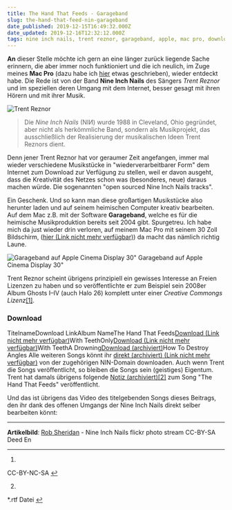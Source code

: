 ```yaml
---
title: The Hand That Feeds - Garageband
slug: the-hand-that-feed-nin-garageband
date_published: 2019-12-15T16:49:32.000Z
date_updated: 2019-12-16T12:32:12.000Z
tags: nine inch nails, trent reznor, garageband, apple, mac pro, download
---
```


**An** dieser Stelle möchte ich gern an eine länger zurück liegende Sache erinnern, die aber immer noch funktioniert und die ich neulich, im Zuge meines **Mac Pro** (dazu habe ich [hier](__GHOST_URL__/ein-kleiner-abriss-zu-meinem-mac-pro-bigmac-2/) etwas geschrieben), wieder entdeckt habe. Die Rede ist von der Band **Nine Inch Nails** des Sängers *Trent Reznor* und im speziellen deren Umgang mit dem Internet, besser gesagt mit ihren Hörern und mit ihrer Musik.

![Trent Reznor](__GHOST_URL__/content/images/2019/12/trent.jpg)

> Die *Nine Inch Nails* (NIИ) wurde 1988 in Cleveland, Ohio gegründet, aber nicht als herkömmliche Band, sondern als Musikprojekt, das ausschließlich der Realisierung der musikalischen Ideen Trent Reznors dient.

Denn jener Trent Reznor hat vor geraumer Zeit angefangen, immer mal wieder verschiedene Musikstücke in "wiederverarbeitbarer Form" dem Internet zum Download zur Verfügung zu stellen, weil er davon ausgeht, dass die Kreativität des Netzes schon was (besonderes, neue) daraus machen würde. Die sogenannten "open sourced Nine Inch Nails tracks".

Ein Geschenk. Und so kann man diese großartigen Musikstücke also herunter laden und auf seinem heimischen Computer kreativ bearbeiten. Auf dem Mac z.B. mit der Software **Garageband**, welche es für die heimische Musikproduktion bereits seit 2004 gibt. Spurgetreu. Ich habe mich da just wieder drin verloren, auf meinem Mac Pro mit seinem 30 Zoll Bildschirm, ([hier (Link nicht mehr verfügbar)](https://thafaker.de/das-legendare-30-zoll-cinema-display-von-apple/)) da macht das nämlich richtig Laune.

![Garageband auf Apple Cinema Display 30"](__GHOST_URL__/assets/2019/03/garageband.png)
Garageband auf Apple Cinema Display 30"

Trent Reznor scheint übrigens prinzipiell ein gewisses Interesse an Freien Lizenzen zu haben und so veröffentlichte er zum Beispiel sein 2008er Album Ghosts I–IV (auch Halo 26) komplett unter einer *Creative Commongs Lizenz*[[1]](#fn1).

### Download
TitelnameDownload LinkAlbum NameThe Hand That Feeds[Download (Link nicht mehr verfügbar)](http://tinyurl.com/y4t4bjl9)With TeethOnly[Download (Link nicht mehr verfügbar)](http://tinyurl.com/y436hsbs)With TeethA Drowning[Download (archiviert)](http://web.archive.org/web/20160404073929/http://ninremixes.com/downloads/Official%20non-nin%20-%20How%20To%20Destroy%20Angels%20-%20A%20Drowning%20v2%20(original).zip)How To Destroy Angles
Alle weiteren Songs könnt ihr [direkt (archiviert) (Link nicht mehr verfügbar)](http://web.archive.org/web/20191217185114/http://www.ninremixes.com:80/multitracks.php) von der zugehörigen NIN-Domain downloaden. Auch wenn Trent die Songs veröffentlicht, so bleiben die Songs sein (geistiges) Eigentum. Trent hat damals übrigens folgende [Notiz (archiviert)](http://web.archive.org/web/20160404071457/http://ninremixes.com/downloads/Official%20-%20The%20Hand%20That%20Feeds%20-%20READ%20ME%20FROM%20TRENT.rtf)[[2]](#fn2) zum Song "The Hand That Feeds" veröffentlicht.

Und das ist übrigens das Video des titelgebenden Songs dieses Beitrags, den ihr dank des offenen Umgangs der Nine Inch Nails direkt selber bearbeiten könnt:

---

**Artikelbild**: [Rob Sheridan](https://de.wikipedia.org/wiki/Trent_Reznor#/media/File:Trent_Reznor-FEB2008.jpg) - Nine Inch Nails flickr photo stream CC-BY-SA Deed En

---

1. 
CC-BY-NC-SA [↩︎](#fnref1)

2. 
*.rtf Datei [↩︎](#fnref2)
